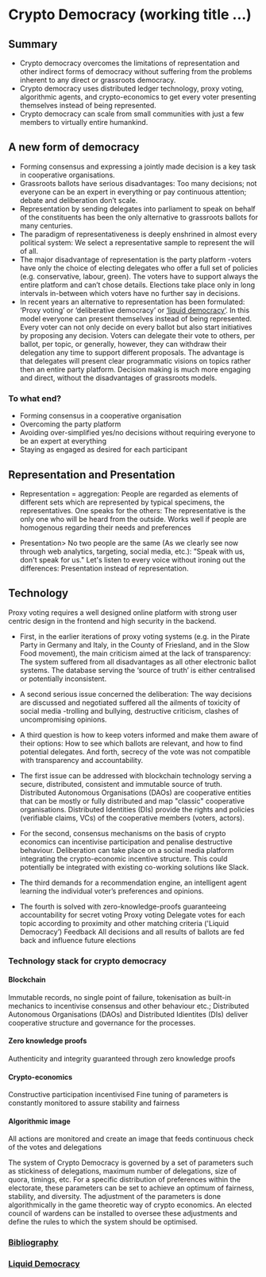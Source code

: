 # Crypto Democracy (working title ...)

## Summary
- Crypto democracy overcomes the limitations of representation and other indirect forms of democracy without suffering from the problems inherent to any direct or grassroots democracy. 
- Crypto democracy uses distributed ledger technology, proxy voting, algorithmic agents, and crypto-economics to get every voter presenting themselves instead of being represented. 
- Crypto democracy can scale from small communities with just a few members to virtually entire humankind. 

## A new form of democracy
- Forming consensus and expressing a jointly made decision is a key task in cooperative organisations.
- Grassroots ballots have serious disadvantages: Too many decisions; not everyone can be an expert in everything or pay continuous attention; debate and deliberation don’t scale.
- Representation by sending delegates into parliament to speak on behalf of the constituents has been the only alternative to grassroots ballots for many centuries.
- The paradigm of representativeness is deeply enshrined in almost every political system: We select a representative sample to represent the will of all.
- The major disadvantage of representation is the party platform -voters have only the choice of electing delegates who offer a full set of policies (e.g. conservative, labour, green). The voters have to support always the entire platform and can’t chose details. Elections take place only in long intervals in-between which voters have no further say in decisions.
- In recent years an alternative to representation has been formulated: ‘Proxy voting’ or ‘deliberative democracy’ or [‘liquid democracy’](/files/liquid.md). In this model everyone can present themselves instead of being represented. Every voter can not only decide on every ballot but also start initiatives by proposing any decision. Voters can delegate their vote to others, per ballot, per topic, or generally, however, they can withdraw their delegation any time to support different proposals. The advantage is that delegates will present clear programmatic visions on topics rather then an entire party platform. Decision making is much more engaging and direct, without the disadvantages of grassroots models.

### To what end?
- Forming consensus in a cooperative organisation
- Overcoming the party platform
- Avoiding over-simplified yes/no decisions without requiring everyone to be an expert at everything
- Staying as engaged as desired for each participant

## Representation and Presentation
- Representation = aggregation: 
  People are regarded as elements of different sets which are represented by typical specimens, the representatives. 
  One speaks for the others: The representative is the only one who will be heard from the outside. 
  Works well if people are homogenous regarding their needs and preferences 
  
- Presentation> No two people are the same (As we clearly see now through web analytics, targeting, social media, etc.):
  ”Speak with us, don't speak for us." 
  Let's listen to every voice without ironing out the differences: Presentation instead of representation.

## Technology
Proxy voting requires a well designed online platform with strong user centric design in the frontend and high security in the backend.

- First, in the earlier iterations of proxy voting systems (e.g. in the Pirate Party in Germany and Italy, in the County of Friesland, and in the Slow Food movement), the main criticism aimed at the lack of transparency:
  The system suffered from all disadvantages as all other electronic ballot systems.
  The database serving the ‘source of truth’ is either centralised or potentially inconsistent.
- A second serious issue concerned the deliberation: The way decisions are discussed and negotiated suffered all the ailments of toxicity of social media -trolling and bullying, destructive criticism, clashes of uncompromising opinions.
- A third question is how to keep voters informed and make them aware of their options: How to see which ballots are relevant, and how to find potential delegates.
And forth, secrecy of the vote was not compatible with transparency and accountability.  
  
- The first issue can be addressed with blockchain technology serving a secure, distributed, consistent and immutable source of truth.
  Distributed Autonomous Organisations (DAOs) are cooperative entities that can be mostly or fully distributed and map "classic" cooperative organisations.
  Distributed Identities (DIs) provide the rights and policies (verifiable claims, VCs) of the cooperative members (voters, actors).
- For the second, consensus mechanisms on the basis of crypto economics can incentivise participation and penalise destructive behaviour. Deliberation can take place on a social media platform integrating the crypto-economic incentive structure. This could potentially be integrated with existing co-working solutions like Slack.
- The third demands for a recommendation engine, an intelligent agent learning the individual voter’s preferences and opinions.
- The fourth is solved with zero-knowledge-proofs guaranteeing accountability for secret voting 
Proxy voting 
Delegate votes for each topic according to proximity and other matching criteria ('Liquid Democracy’) Feedback
All decisions and all results of ballots are fed back and influence future elections

### Technology stack for crypto democracy
#### Blockchain
Immutable records, no single point of failure, tokenisation as built-in mechanics to incentivise consensus and other behaviour etc.; Distributed Autonomous Organisations (DAOs) and Distributed Idientites (DIs) deliver cooperative structure and governance for the processes.

#### Zero knowledge proofs
Authenticity and integrity guaranteed through zero knowledge proofs

#### Crypto-economics
Constructive participation incentivised
Fine tuning of parameters is constantly monitored to assure stability and fairness 

#### Algorithmic image
All actions are monitored and create an image that feeds continuous check of the votes and delegations

The system of Crypto Democracy is governed by a set of parameters such as stickiness of delegations, maximum number of delegations, size of quora, timings, etc. 
For a specific distribution of preferences within the electorate, these parameters can be set to achieve an optimum of fairness, stability, and diversity. 
The adjustment of the parameters is done algorithmically in the game theoretic way of crypto economics. An elected council of wardens can be installed to oversee these adjustments and define the rules to which the system should be optimised. 

### [Bibliography](/files/bibliography.md)
### [Liquid Democracy](/files/liquid.md)
